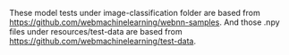 These model tests under image-classification folder are based from https://github.com/webmachinelearning/webnn-samples. And those .npy files under resources/test-data are based from https://github.com/webmachinelearning/test-data.